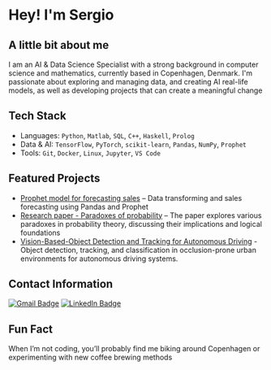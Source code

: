 
# Hey! I'm Sergio


## A little bit about me

I am an AI & Data Science Specialist with a strong background in computer science and mathematics, currently based in Copenhagen, Denmark. I'm passionate about exploring and managing data, and creating AI real-life models, as well as developing projects that can create a meaningful change  

## Tech Stack
- Languages: `Python`, `Matlab`, `SQL`, `C++`, `Haskell`, `Prolog`
- Data & AI: `TensorFlow`, `PyTorch`, `scikit-learn`, `Pandas`, `NumPy`, `Prophet`
- Tools: `Git`, `Docker`, `Linux`, `Jupyter`, `VS Code`

## Featured Projects
- [Prophet model for forecasting sales](https://github.com/sermonzon/Prophet-model-for-forecasting-sales) – Data transforming and sales forecasting using Pandas and Prophet
- [Research paper - Paradoxes of probability](https://github.com/sermonzon/Research-paper---Paradoxes-of-probability) – The paper explores various paradoxes in probability theory, discussing their implications and logical foundations
- [Vision-Based-Object Detection and Tracking for Autonomous Driving](https://github.com/sermonzon/Vision-Based-Object-Detection-and-Tracking-for-Autonomous-Driving) - Object detection, tracking, and classification in occlusion-prone urban environments for autonomous driving systems. 


## Contact Information

[![Gmail Badge](https://img.shields.io/badge/-sergiomonzongarces@gmail.com-c14438?style=flat&logo=Gmail&logoColor=white)](mailto:sergiomonzongarces@gmail.com)
[![LinkedIn Badge](https://img.shields.io/badge/-Sergio_Monzon-blue?style=flat&logo=Linkedin&logoColor=white)](https://www.linkedin.com/in/sergio-monzon-6b5a72204/)


## Fun Fact
When I’m not coding, you’ll probably find me biking around Copenhagen or experimenting with new coffee brewing methods 
